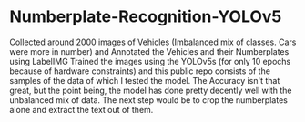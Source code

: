 # Numberplate-Recognition-YOLOv5

Collected around 2000 images of Vehicles (Imbalanced mix of classes. Cars were more in number) and Annotated the Vehicles and their Numberplates using LabelIMG
Trained the images using the YOLOv5s (for only 10 epochs because of hardware constraints) and this public repo consists of the samples of the data of which I tested the model.
The Accuracy isn't that great, but the point being, the model has done pretty decently well with the unbalanced mix of data. 
The next step would be to crop the numberplates alone and extract the text out of them.
